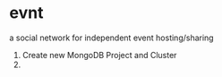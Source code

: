 # evnt
 a social network for independent event hosting/sharing


 1. Create new MongoDB Project and Cluster
 2. 
